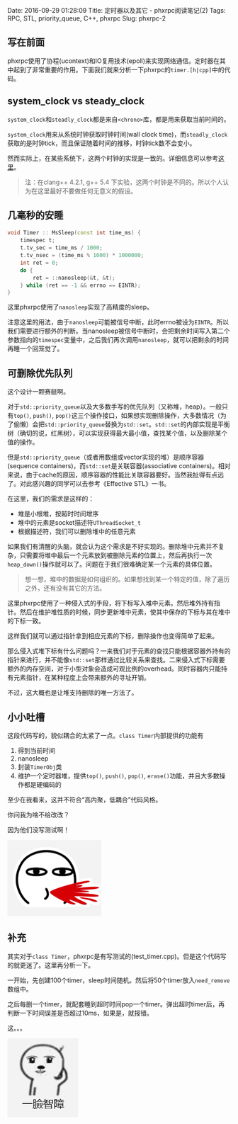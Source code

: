 Date: 2016-09-29 01:28:09
Title: 定时器以及其它 - phxrpc阅读笔记(2)
Tags: RPC, STL, priority_queue, C++, phxrpc
Slug: phxrpc-2

## 写在前面

phxrpc使用了协程(ucontext)和IO复用技术(epoll)来实现网络通信。定时器在其中起到了非常重要的作用。下面我们就来分析一下phxrpc的`timer.[h|cpp]`中的代码。

## system_clock vs steady_clock

`system_clock`和`steadly_clock`都是来自`<chrono>`库，都是用来获取当前时间的。

`system_clock`用来从系统时钟获取时钟时间(wall clock time)，而`steadly_clock`获取的是时钟tick，而且保证随着时间的推移，时钟tick数不会变小。

然而实际上，在某些系统下，这两个时钟的实现是一致的。详细信息可以参考[这里][1]。

> 注：在clang++ 4.2.1, g++ 5.4 下实验，这两个时钟是不同的。所以个人认为在这里最好不要做任何无意义的假设。

## 几毫秒的安睡

```cpp
void Timer :: MsSleep(const int time_ms) {
    timespec t;
    t.tv_sec = time_ms / 1000;
    t.tv_nsec = (time_ms % 1000) * 1000000;
    int ret = 0;
    do {
        ret = ::nanosleep(&t, &t);
    } while (ret == -1 && errno == EINTR);
}
```

这里phxrpc使用了`nanosleep`实现了高精度的sleep。

注意这里的用法，由于`nanosleep`可能被信号中断，此时errno被设为`EINTR`。所以我们需要进行额外的判断。当nanosleep被信号中断时，会把剩余时间写入第二个参数指向的`timespec`变量中，之后我们再次调用`nanosleep`，就可以把剩余的时间再睡一个回笼觉了。

## 可删除优先队列

这个设计一颗赛艇啊。

对于`std::priority_queue`以及大多数手写的优先队列（又称堆，heap）。一般只有`top()`, `push()`, `pop()`这三个操作接口，如果想实现删除操作，大多数情况（为了偷懒）会把`std::priority_queue`替换为`std::set`。`std::set`的内部实现是平衡树（确切的说，红黑树），可以实现获得最大最小值，查找某个值，以及删除某个值的操作。

但是`std::priority_queue`（或者用数组或vector实现的堆）是顺序容器(sequence containers)，而`std::set`是关联容器(associative containers)。相对来说，由于cache的原因，顺序容器的性能比关联容器要好。当然我扯得有点远了。对此感兴趣的同学可以去参考《Effective STL》一书。

在这里，我们的需求是这样的：

* 堆是小根堆，按超时时间增序
* 堆中的元素是socket描述符`UThreadSocket_t`
* 根据描述符，我们可以删除堆中的任意元素

如果我们有清醒的头脑，就会认为这个需求是不好实现的。删除堆中元素并不复杂，只需要将堆中最后一个元素放到被删除元素的位置上，然后再执行一次`heap_down()`操作就可以了。问题在于我们很难确定某一个元素的具体位置。

> 想一想，堆中的数据是如何组织的。如果想找到某一个特定的值，除了遍历之外，还有没有其它的方法。

这里phxrpc使用了一种侵入式的手段，将下标写入堆中元素。然后堆外持有指针。然后在维护堆性质的时候，同步更新堆中元素，使其中保存的下标与其在堆中的下标一致。

这样我们就可以通过指针拿到相应元素的下标，删除操作也变得简单了起来。

那么侵入式堆下标有什么问题吗？一来我们对于元素的查找只能根据容器外持有的指针来进行，并不能像`std::set`那样通过比较关系来查找。二来侵入式下标需要额外的内存空间，对于小型对象会造成可观比例的overhead。同时容器内只能持有元素指针，在某种程度上会带来额外的寻址开销。

不过，这大概也是让堆支持删除的唯一方法了。

## 小小吐槽

这段代码写的，貌似耦合的太紧了一点。`class Timer`内部提供的功能有

1. 得到当前时间
2. nanosleep
3. 封装`TimerObj`类
4. 维护一个定时器堆，提供`top()`, `push()`, `pop()`, `erase()`功能，并且大多数操作都是硬编码的

至少在我看来，这并不符合“高内聚，低耦合”代码风格。

你问我为啥不给改改？

因为他们没写测试啊！

![](https://github.com/Wizmann/assets/raw/master/wizmann-pic/16-9-29/12309965.jpg)

## 补充

其实对于`class Timer`，phxrpc是有写测试的(test_timer.cpp)。但是这个代码写的就更迷了。这里再分析一下。

一开始，先创建100个timer，sleep时间随机。然后将50个timer放入`need_remove`数组中。

之后每删一个timer，就配套睡到超时时间pop一个timer。弹出超时timer后，再判断一下时间误差是否超过10ms，如果是，就报错。

这。。。

![](https://github.com/Wizmann/assets/raw/master/wizmann-pic/16-9-29/43591449.jpg)

[1]: http://stackoverflow.com/questions/13263277/difference-between-stdsystem-clock-and-stdsteady-clock
